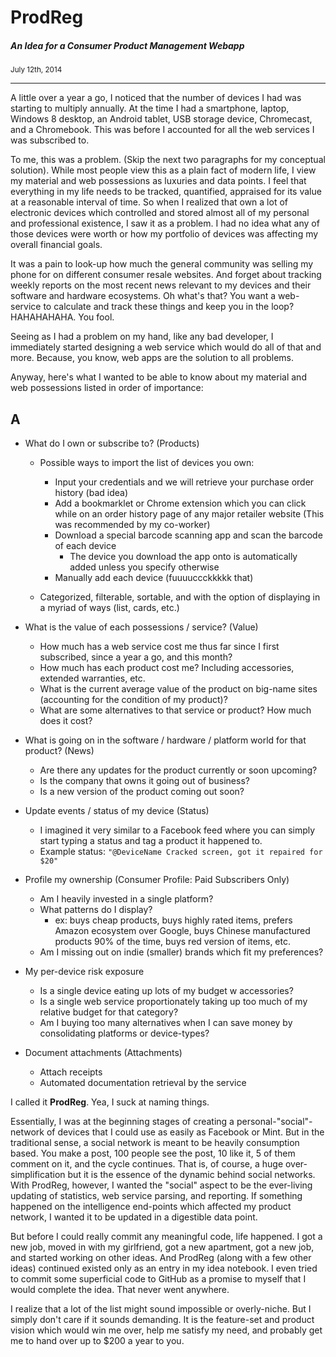 # ProdReg

##### An Idea for a Consumer Product Management Webapp

<small>July 12th, 2014</small>

---

A little over a year a go, I noticed that the number of devices I had was starting to multiply annually. At the time I had a smartphone, laptop, Windows 8 desktop, an Android tablet, USB storage device, Chromecast, and a Chromebook. This was before I accounted for all the web services I was subscribed to.

To me, this was a problem. (Skip the next two paragraphs for my conceptual solution). While most people view this as a plain fact of modern life, I view my material and web possessions as luxuries and data points. I feel that everything in my life needs to be tracked, quantified, appraised for its value at a reasonable interval of time. So when I realized that own a lot of electronic devices which controlled and stored almost all of my personal and professional existence, I saw it as a problem. I had no idea what any of those devices were worth or how my portfolio of devices was affecting my overall financial goals.

It was a pain to look-up how much the general community was selling my phone for on different consumer resale websites. And forget about tracking weekly reports on the most recent news relevant to my devices and their software and hardware ecosystems. Oh what's that? You want a web-service to calculate and track these things and keep you in the loop? HAHAHAHAHA. You fool.

Seeing as I had a problem on my hand, like any bad developer, I immediately started designing a web service which would do all of that and more. Because, you know, web apps are the solution to all problems.

Anyway, here's what I wanted to be able to know about my material and web possessions listed in order of importance:

## A
* What do I own or subscribe to? (Products)
	* Possible ways to import the list of devices you own:
		* Input your credentials and we will retrieve your purchase order history (bad idea)
		* Add a bookmarklet or Chrome extension which you can click while on an order history page of any major retailer website (This was recommended by my co-worker)
		* Download a special barcode scanning app and scan the barcode of each device
			* The device you download the app onto is automatically added unless you specify otherwise
		* Manually add each device (fuuuuccckkkkk that)

	* Categorized, filterable, sortable, and with the option of displaying in a myriad of ways (list, cards, etc.)

* What is the value of each possessions / service? (Value)
	* How much has a web service cost me thus far since I first subscribed, since a year a go, and this month?
	* How much has each product cost me? Including accessories, extended warranties, etc.
	* What is the current average value of the product on big-name sites (accounting for the condition of my product)?
	* What are some alternatives to that service or product? How much does it cost?

* What is going on in the software / hardware / platform world for that product? (News)
	* Are there any updates for the product currently or soon upcoming?
	* Is the company that owns it going out of business?
	* Is a new version of the product coming out soon?

* Update events / status of my device (Status)
	* I imagined it very similar to a Facebook feed where you can simply start typing a status and tag a product it happened to.
	* Example status: `"@DeviceName Cracked screen, got it repaired for $20"`

* Profile my ownership (Consumer Profile: Paid Subscribers Only)
	* Am I heavily invested in a single platform?
	* What patterns do I display?
		* ex: buys cheap products, buys highly rated items, prefers Amazon ecosystem over Google, buys Chinese manufactured products 90% of the time, buys red version of items, etc.
	* Am I missing out on indie (smaller) brands which fit my preferences?

* My per-device risk exposure
	* Is a single device eating up lots of my budget w accessories?
	* Is a single web service proportionately taking up too much of my relative budget for that category?
	* Am I buying too many alternatives when I can save money by consolidating platforms or device-types?

* Document attachments (Attachments)
	* Attach receipts
	* Automated documentation retrieval by the service

I called it **ProdReg**. Yea, I suck at naming things.

Essentially, I was at the beginning stages of creating a personal-"social"-network of devices that I could use as easily as Facebook or Mint. But in the traditional sense, a social network is meant to be heavily consumption based. You make a post, 100 people see the post, 10 like it, 5 of them comment on it, and the cycle continues. That is, of course, a huge over-simplification but it is the essence of the dynamic behind social networks. With ProdReg, however, I wanted the "social" aspect to be the ever-living updating of statistics, web service parsing, and reporting. If something happened on the intelligence end-points which affected my product network, I wanted it to be updated in a digestible data point.

But before I could really commit any meaningful code, life happened. I got a new job, moved in with my girlfriend, got a new apartment, got a new job, and started working on other ideas. And ProdReg (along with a few other ideas) continued existed only as an entry in my idea notebook. I even tried to commit some superficial code to GitHub as a promise to myself that I would complete the idea. That never went anywhere.

I realize that a lot of the list might sound impossible or overly-niche. But I simply don't care if it sounds demanding. It is the feature-set and product vision which would win me over, help me satisfy my need, and probably get me to hand over up to $200 a year to you.
